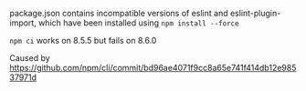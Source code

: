 package.json contains incompatible versions of eslint and eslint-plugin-import,
which have been installed using `npm install --force`

`npm ci` works on 8.5.5 but fails on 8.6.0

Caused by https://github.com/npm/cli/commit/bd96ae4071f9cc8a65e741f414db12e98537971d
